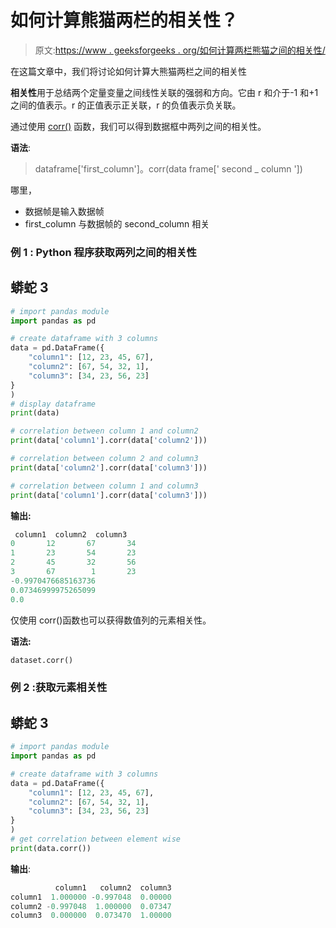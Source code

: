 # 如何计算熊猫两栏的相关性？

> 原文:[https://www . geeksforgeeks . org/如何计算两栏熊猫之间的相关性/](https://www.geeksforgeeks.org/how-to-calculate-correlation-between-two-columns-in-pandas/)

在这篇文章中，我们将讨论如何计算大熊猫两栏之间的相关性

**相关性**用于总结两个定量变量之间线性关联的强弱和方向。它由 r 和介于-1 和+1 之间的值表示。r 的正值表示正关联，r 的负值表示负关联。

通过使用 [corr()](https://www.geeksforgeeks.org/python-pandas-dataframe-corr/) 函数，我们可以得到数据框中两列之间的相关性。

**语法**:

> dataframe['first_column']。corr(data frame[' second _ column '])

哪里，

*   数据帧是输入数据帧
*   first_column 与数据帧的 second_column 相关

### **例 1** : Python 程序获取两列之间的相关性

## 蟒蛇 3

```py
# import pandas module
import pandas as pd

# create dataframe with 3 columns
data = pd.DataFrame({
    "column1": [12, 23, 45, 67],
    "column2": [67, 54, 32, 1],
    "column3": [34, 23, 56, 23]
}
)
# display dataframe
print(data)

# correlation between column 1 and column2
print(data['column1'].corr(data['column2']))

# correlation between column 2 and column3
print(data['column2'].corr(data['column3']))

# correlation between column 1 and column3
print(data['column1'].corr(data['column3']))
```

**输出:**

```py
 column1  column2  column3
0       12       67       34
1       23       54       23
2       45       32       56
3       67        1       23
-0.9970476685163736
0.07346999975265099
0.0
```

仅使用 corr()函数也可以获得数值列的元素相关性。

**语法:**

```py
dataset.corr()
```

### **例 2** :获取元素相关性

## 蟒蛇 3

```py
# import pandas module
import pandas as pd

# create dataframe with 3 columns
data = pd.DataFrame({
    "column1": [12, 23, 45, 67],
    "column2": [67, 54, 32, 1],
    "column3": [34, 23, 56, 23]
}
)
# get correlation between element wise
print(data.corr())
```

**输出**:

```py
          column1   column2  column3
column1  1.000000 -0.997048  0.00000
column2 -0.997048  1.000000  0.07347
column3  0.000000  0.073470  1.00000
```